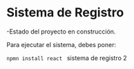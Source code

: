 <h1> Sistema de Registro</h1>

-Estado del proyecto en construcción.

Para ejecutar el sistema, debes poner:

```npmn install react ```
sistema de registro 2
